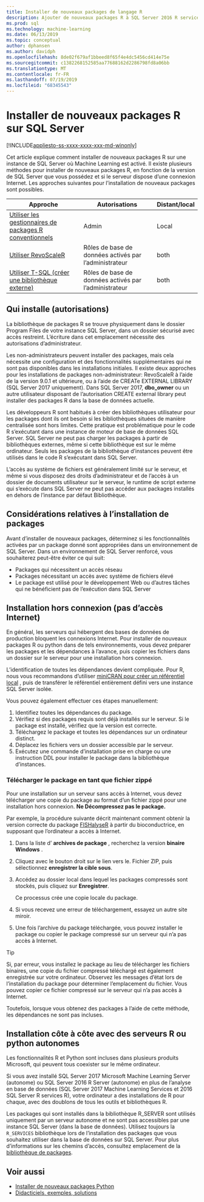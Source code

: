 ```yaml
---
title: Installer de nouveaux packages de langage R
description: Ajouter de nouveaux packages R à SQL Server 2016 R services ou SQL Server 2017 Machine Learning Services (en base de données)
ms.prod: sql
ms.technology: machine-learning
ms.date: 06/13/2019
ms.topic: conceptual
author: dphansen
ms.author: davidph
ms.openlocfilehash: 8de02f679af1bbeed8f65f4e4dc5456cd414e75e
ms.sourcegitcommit: c1382268152585aa77688162d2286798fd8a06bb
ms.translationtype: MT
ms.contentlocale: fr-FR
ms.lasthandoff: 07/19/2019
ms.locfileid: "68345543"
---
```

# <a name="install-new-r-packages-on-sql-server"></a>Installer de nouveaux packages R sur SQL Server
[!INCLUDE[appliesto-ss-xxxx-xxxx-xxx-md-winonly](../../includes/appliesto-ss-xxxx-xxxx-xxx-md-winonly.md)]

Cet article explique comment installer de nouveaux packages R sur une instance de SQL Server où Machine Learning est activé. Il existe plusieurs méthodes pour installer de nouveaux packages R, en fonction de la version de SQL Server que vous possédez et si le serveur dispose d’une connexion Internet. Les approches suivantes pour l’installation de nouveaux packages sont possibles.

| Approche                           | Autorisations               | Distant/local |
|------------------------------------|---------------------------|--------------|
| [Utiliser les gestionnaires de packages R conventionnels](use-r-package-managers-on-sql-server.md)  | Admin | Local |
| [Utiliser RevoScaleR](use-revoscaler-to-manage-r-packages.md) |  Rôles de base de données activés par l’administrateur | both|
| [Utiliser T-SQL (créer une bibliothèque externe)](install-r-packages-tsql.md) | Rôles de base de données activés par l’administrateur | both 

## <a name="who-installs-permissions"></a>Qui installe (autorisations)

La bibliothèque de packages R se trouve physiquement dans le dossier Program Files de votre instance SQL Server, dans un dossier sécurisé avec accès restreint. L’écriture dans cet emplacement nécessite des autorisations d’administrateur.

Les non-administrateurs peuvent installer des packages, mais cela nécessite une configuration et des fonctionnalités supplémentaires qui ne sont pas disponibles dans les installations initiales. Il existe deux approches pour les installations de packages non-administrateur: RevoScaleR à l’aide de la version 9.0.1 et ultérieure, ou à l’aide de CREATe EXTERNAL LIBRARY (SQL Server 2017 uniquement). Dans SQL Server 2017, **dbo_owner** ou un autre utilisateur disposant de l’autorisation CREATE external library peut installer des packages R dans la base de données actuelle.

Les développeurs R sont habitués à créer des bibliothèques utilisateur pour les packages dont ils ont besoin si les bibliothèques situées de manière centralisée sont hors limites. Cette pratique est problématique pour le code R s’exécutant dans une instance de moteur de base de données SQL Server. SQL Server ne peut pas charger les packages à partir de bibliothèques externes, même si cette bibliothèque est sur le même ordinateur. Seuls les packages de la bibliothèque d’instances peuvent être utilisés dans le code R s’exécutant dans SQL Server.

L’accès au système de fichiers est généralement limité sur le serveur, et même si vous disposez des droits d’administrateur et de l’accès à un dossier de documents utilisateur sur le serveur, le runtime de script externe qui s’exécute dans SQL Server ne peut pas accéder aux packages installés en dehors de l’instance par défaut Bibliothèque. 

## <a name="considerations-for-package-installation"></a>Considérations relatives à l’installation de packages

Avant d’installer de nouveaux packages, déterminez si les fonctionnalités activées par un package donné sont appropriées dans un environnement de SQL Server. Dans un environnement de SQL Server renforcé, vous souhaiterez peut-être éviter ce qui suit:

+ Packages qui nécessitent un accès réseau
+ Packages nécessitant un accès avec système de fichiers élevé
+ Le package est utilisé pour le développement Web ou d’autres tâches qui ne bénéficient pas de l’exécution dans SQL Server

## <a name="offline-installation-no-internet-access"></a>Installation hors connexion (pas d’accès Internet)

En général, les serveurs qui hébergent des bases de données de production bloquent les connexions Internet. Pour installer de nouveaux packages R ou python dans de tels environnements, vous devez préparer les packages et les dépendances à l’avance, puis copier les fichiers dans un dossier sur le serveur pour une installation hors connexion.

L’identification de toutes les dépendances devient compliquée. Pour R, nous vous recommandons d’utiliser [miniCRAN pour créer un référentiel local](create-a-local-package-repository-using-minicran.md) , puis de transférer le référentiel entièrement défini vers une instance SQL Server isolée.

Vous pouvez également effectuer ces étapes manuellement:

1. Identifiez toutes les dépendances du package. 
2. Vérifiez si des packages requis sont déjà installés sur le serveur. Si le package est installé, vérifiez que la version est correcte.
3. Téléchargez le package et toutes les dépendances sur un ordinateur distinct.
4. Déplacez les fichiers vers un dossier accessible par le serveur.
5. Exécutez une commande d’installation prise en charge ou une instruction DDL pour installer le package dans la bibliothèque d’instances.

### <a name="download-the-package-as-a-zipped-file"></a>Télécharger le package en tant que fichier zippé

Pour une installation sur un serveur sans accès à Internet, vous devez télécharger une copie du package au format d’un fichier zippé pour une installation hors connexion. **Ne Décompressez pas le package.**

Par exemple, la procédure suivante décrit maintenant comment obtenir la version correcte du package [FISHalyseR](https://bioconductor.org/packages/release/bioc/html/FISHalyseR.html) à partir du bioconductrice, en supposant que l’ordinateur a accès à Internet.

1.  Dans la liste d’ **archives de package** , recherchez la version **binaire Windows** .

2.  Cliquez avec le bouton droit sur le lien vers le. Fichier ZIP, puis sélectionnez **enregistrer la cible sous**.

3.  Accédez au dossier local dans lequel les packages compressés sont stockés, puis cliquez sur **Enregistrer**.

    Ce processus crée une copie locale du package. 

4. Si vous recevez une erreur de téléchargement, essayez un autre site miroir.

5. Une fois l’archive du package téléchargée, vous pouvez installer le package ou copier le package compressé sur un serveur qui n’a pas accès à Internet.

> [!TIP]
> Si, par erreur, vous installez le package au lieu de télécharger les fichiers binaires, une copie du fichier compressé téléchargé est également enregistrée sur votre ordinateur. Observez les messages d’état lors de l’installation du package pour déterminer l’emplacement du fichier. Vous pouvez copier ce fichier compressé sur le serveur qui n’a pas accès à Internet.
> 
> Toutefois, lorsque vous obtenez des packages à l’aide de cette méthode, les dépendances ne sont pas incluses. 


## <a name="side-by-side-installation-with-standalone-r-or-python-servers"></a>Installation côte à côte avec des serveurs R ou python autonomes

Les fonctionnalités R et Python sont incluses dans plusieurs produits Microsoft, qui peuvent tous coexister sur le même ordinateur.

Si vous avez installé SQL Server 2017 Microsoft Machine Learning Server (autonome) ou SQL Server 2016 R Server (autonome) en plus de l’analyse en base de données (SQL Server 2017 Machine Learning Services et 2016 SQL Server R services R), votre ordinateur a des installations de R pour chaque, avec des doublons de tous les outils et bibliothèques R.

Les packages qui sont installés dans la bibliothèque R_SERVER sont utilisés uniquement par un serveur autonome et ne sont pas accessibles par une instance SQL Server (dans la base de données). Utilisez toujours la `R_SERVICES` bibliothèque lors de l’installation des packages que vous souhaitez utiliser dans la base de données sur SQL Server. Pour plus d’informations sur les chemins d’accès, consultez emplacement de la [bibliothèque de packages](../package-management/default-packages.md).

## <a name="see-also"></a>Voir aussi

+ [Installer de nouveaux packages Python](../python/install-additional-python-packages-on-sql-server.md)
+ [Didacticiels, exemples, solutions](../tutorials/machine-learning-services-tutorials.md)
